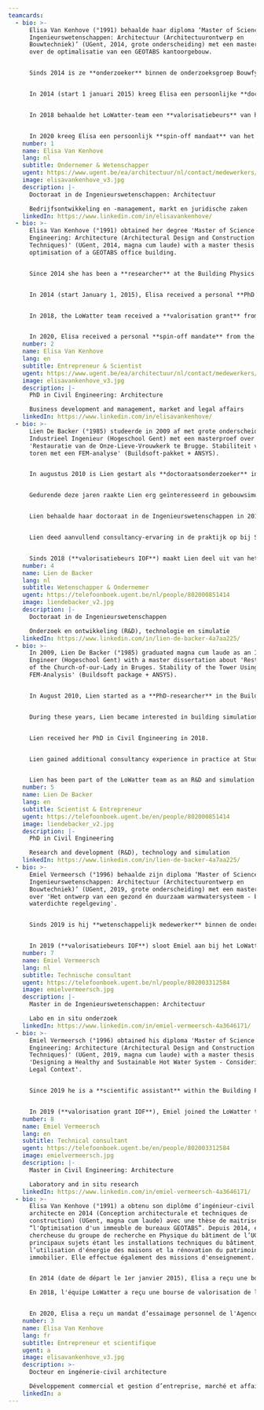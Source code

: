 ```yaml
---
teamcards:
  - bio: >-
      Elisa Van Kenhove (°1991) behaalde haar diploma ‘Master of Science in de
      Ingenieurswetenschappen: Architectuur (Architectuurontwerp en
      Bouwtechniek)’ (UGent, 2014, grote onderscheiding) met een masterthesis
      over de optimalisatie van een GEOTABS kantoorgebouw.


      Sinds 2014 is ze **onderzoeker** binnen de onderzoeksgroep Bouwfysica van de UGent, met als voornaamste topics technische installaties in gebouwen, energiegebruik in woningen en renovatie van beschermd erfgoed. Daarnaast voert ze onderwijstaken uit.


      In 2014 (start 1 januari 2015) kreeg Elisa een persoonlijke **doctoraatsbeurs** van het agentschap voor Innovatie door Wetenschap en Technologie (IWT/VLAIO) op het onderwerp ‘Gekoppelde thermohydraulische en biologische modellering van Legionella pneumophila besmetting in sanitair warmwatersystemen’. Dit doctoraat had als doel een simulatiemodel te ontwikkelen dat toelaat het infectierisico door Legionella pneumophila te onderzoeken in de ontwerpfase van sanitair warmwatersystemen en de effectiviteit van desinfectietechnieken op een geïnfecteerd systeem te testen. Dit model diende als basis voor het evalueren van veelgebruikte sanitair warmwaterinstallaties en hun energiezuinige alternatieven om zo tot nieuwe ‘best practice’ richtlijnen te komen. In 2018 behaalde Elisa haar doctoraat in de Ingenieurswetenschappen: Architectuur.


      In 2018 behaalde het LoWatter-team een **valorisatiebeurs** van het IOF (UGent) om het onderzoek verricht tijdens Elisa haar doctoraat te valoriseren.


      In 2020 kreeg Elisa een persoonlijk **spin-off mandaat** van het Vlaams Agentschap Innoveren en Ondernemen (VLAIO) ter voorbereiding op het oprichten van een spin-off bedrijf.
    number: 1
    name: Elisa Van Kenhove
    lang: nl
    subtitle: Ondernemer & Wetenschapper
    ugent: https://www.ugent.be/ea/architectuur/nl/contact/medewerkers/elisa-van-kenhove
    image: elisavankenhove_v3.jpg
    description: |-
      Doctoraat in de Ingenieurswetenschappen: Architectuur

      Bedrijfsontwikkeling en -management, markt en juridische zaken
    linkedIn: https://www.linkedin.com/in/elisavankenhove/
  - bio: >-
      Elisa Van Kenhove (°1991) obtained her degree 'Master of Science in
      Engineering: Architecture (Architectural Design and Construction
      Techniques)' (UGent, 2014, magna cum laude) with a master thesis on the
      optimisation of a GEOTABS office building.


      Since 2014 she has been a **researcher** at the Building Physics research group of Ghent University, with her main topics being technical installations in buildings, energy use in homes and renovation of protected heritage. She also carries out teaching tasks.


      In 2014 (start January 1, 2015), Elisa received a personal **PhD grant** from the Agency for Innovation by Science and Technology (IWT/VLAIO) on the topic 'Thermohydraulic and Biologic Modeling of Legionella Pneumophila Proliferation in Domestic Hot Water Systems'. The aim of this PhD was to develop a simulation model that allows to investigate the infection risk by Legionella pneumophila in the design phase of domestic hot water systems and to test the effectiveness of disinfection techniques on an infected system. This model served as a basis for evaluating commonly used sanitary hot water installations and their energy-efficient alternatives in order to arrive at new 'best practice' guidelines. In 2018, Elisa obtained her PhD in Civil Engineering: Architecture.


      In 2018, the LoWatter team received a **valorisation grant** from the IOF (UGent) to valorise the Legionella research carried out at UGent.


      In 2020, Elisa received a personal **spin-off mandate** from the Flemish Agency for Innovation and Entrepreneurship (VLAIO) in preparation for setting up a spin-off company.
    number: 2
    name: Elisa Van Kenhove
    lang: en
    subtitle: Entrepreneur & Scientist
    ugent: https://www.ugent.be/ea/architectuur/nl/contact/medewerkers/elisa-van-kenhove
    image: elisavankenhove_v3.jpg
    description: |-
      PhD in Civil Engineering: Architecture

      Business development and management, market and legal affairs
    linkedIn: https://www.linkedin.com/in/elisavankenhove/
  - bio: >-
      Lien De Backer (°1985) studeerde in 2009 af met grote onderscheiding als
      Industrieel Ingenieur (Hogeschool Gent) met een masterproef over
      'Restauratie van de Onze-Lieve-Vrouwkerk te Brugge. Stabiliteit van de
      toren met een FEM-analyse' (Buildsoft-pakket + ANSYS).


      In augustus 2010 is Lien gestart als **doctoraatsonderzoeker** in de onderzoeksgroep Bouwfysica (UGent). Van 2010-2013 was Lien betrokken bij het onderzoeksproject 'Strategieën voor vochtmodellering van historische gebouwen om de schaderisico's te beheersen'. Dit werk was onderdeel van een FWO-project dat zich toelegt op de ontwikkeling van een simulatiestrategie om de relatie tussen buiten- en binnenklimaat, gebouwschil en HVAC-ontwerp in historische gebouwen te analyseren en om mogelijke schaderisico's voor het cultureel erfgoed te evalueren.


      Gedurende deze jaren raakte Lien erg geïnteresseerd in gebouwsimulaties (met bijvoorbeeld: TRNSYS, Modelica, Energyplus, Matlab). Het ontwikkelen en gebruiken van simulatietools om specifieke cases uit de praktijk te modelleren en verbeteren is wat haar het meest aanspreekt.


      Lien behaalde haar doctoraat in de Ingenieurswetenschappen in 2018.


      Lien deed aanvullend consultancy-ervaring in de praktijk op bij Studiebureau Boydens waar ze gewerkt heeft als simulatie-expert.


      Sinds 2018 (**valorisatiebeurs IOF**) maakt Lien deel uit van het LoWatter-team als R&D en simulatie-expert.
    number: 4
    name: Lien de Backer
    lang: nl
    subtitle: Wetenschapper & Ondernemer
    ugent: https://telefoonboek.ugent.be/nl/people/802000851414
    image: liendebacker_v2.jpg
    description: |-
      Doctoraat in de Ingenieurswetenschappen

      Onderzoek en ontwikkeling (R&D), technologie en simulatie
    linkedIn: https://www.linkedin.com/in/lien-de-backer-4a7aa225/
  - bio: >-
      In 2009, Lien De Backer (°1985) graduated magna cum laude as an Industrial
      Engineer (Hogeschool Gent) with a master dissertation about 'Restoration
      of the Church-of-our-Lady in Bruges. Stability of the Tower Using an
      FEM-Analysis' (Buildsoft package + ANSYS).


      In August 2010, Lien started as a **PhD-researcher** in the Building Physics research group (UGent). From 2010-2013, she was involved in the research project 'Strategies for Moisture Modelling of Historical Buildings in order to Control Damage Risks'. This work was part of a FWO-project dedicated to the development of a simulation strategy to analyse the interrelation between outdoor and indoor climate, building envelope and HVAC-design in historical buildings and to evaluate possible damage risks to the cultural heritage.


      During these years, Lien became interested in building simulations (for example with: TRNSYS, Modelica, Energyplus, Matlab). Developing and using simulation tools to model and improve specific cases from practice is what appeals to her the most.


      Lien received her PhD in Civil Engineering in 2018.


      Lien gained additional consultancy experience in practice at Studiebureau Boydens where she worked as a simulation expert.


      Lien has been part of the LoWatter team as an R&D and simulation expert since 2018 (**valorisation grant IOF**).
    number: 5
    name: Lien De Backer
    lang: en
    subtitle: Scientist & Entrepreneur
    ugent: https://telefoonboek.ugent.be/en/people/802000851414
    image: liendebacker_v2.jpg
    description: |-
      PhD in Civil Engineering

      Research and development (R&D), technology and simulation
    linkedIn: https://www.linkedin.com/in/lien-de-backer-4a7aa225/
  - bio: >-
      Emiel Vermeersch (°1996) behaalde zijn diploma ‘Master of Science in de
      Ingenieurswetenschappen: Architectuur (Architectuurontwerp en
      Bouwtechniek)’ (UGent, 2019, grote onderscheiding) met een masterthesis
      over 'Het ontwerp van een gezond én duurzaam warmwatersysteem - binnen een
      waterdichte regelgeving'.


      Sinds 2019 is hij **wetenschappelijk medewerker** binnen de onderzoeksgroep Bouwfysica van de UGent, met als voornaamste focus het ontwerp en de opbouw van een Legionella proefopstelling. Daarenboven helpt hij mee met het opvolgen van monitoringcampagnes en desinfectiestrategieën in met Legionella geïnfecteerde gebouwen.


      In 2019 (**valorisatiebeurs IOF**) sloot Emiel aan bij het LoWatter-team als technische expert.
    number: 7
    name: Emiel Vermeersch
    lang: nl
    subtitle: Technische consultant
    ugent: https://telefoonboek.ugent.be/nl/people/802003312584
    image: emielvermeersch.jpg
    description: |-
      Master in de Ingenieurswetenschappen: Architectuur

      Labo en in situ onderzoek
    linkedIn: https://www.linkedin.com/in/emiel-vermeersch-4a3646171/
  - bio: >-
      Emiel Vermeersch (°1996) obtained his diploma 'Master of Science in
      Engineering: Architecture (Architectural Design and Construction
      Techniques)' (UGent, 2019, magna cum laude) with a master thesis on
      'Designing a Healthy and Sustainable Hot Water System - Considering its
      Legal Context'.


      Since 2019 he is a **scientific assistant** within the Building Physics research group of Ghent University, with the main focus being the design and construction of a Legionella test set-up. In addition, he helps to follow up monitoring campaigns and disinfection strategies in buildings infected with Legionella.


      In 2019 (**valorisation grant IOF**), Emiel joined the LoWatter team as a technical expert.
    number: 8
    name: Emiel Vermeersch
    lang: en
    subtitle: Technical consultant
    ugent: https://telefoonboek.ugent.be/en/people/802003312584
    image: emielvermeersch.jpg
    description: |-
      Master in Civil Engineering: Architecture

      Laboratory and in situ research
    linkedIn: https://www.linkedin.com/in/emiel-vermeersch-4a3646171/
  - bio: >-
      Elisa Van Kenhove (°1991) a obtenu son diplôme d’ingénieur-civil
      architecte en 2014 (Conception architecturale et techniques de
      construction) (UGent, magna cum laude) avec une thèse de maitrise sur
      “l'Optimisation d'un immeuble de bureaux GEOTABS”. Depuis 2014, elle est
      chercheuse du groupe de recherche en Physique du bâtiment de l’UGent, ses
      principaux sujets étant les installations techniques du bâtiment,
      l’utilisation d'énergie des maisons et la rénovation du patrimoine
      immobilier. Elle effectue également des missions d'enseignement.


      En 2014 (date de départ le 1er janvier 2015), Elisa a reçu une bourse de doctorat personnelle de l’Institut de science et technologie de l'Agence flamande d'innovation et d’entreprenariat (IWT/VLAIO) sur le thème “Modélisation thermohydraulique et biologique de la prolifération de Légionnella pneumophila dans l'eau chaude des systèmes sanitaires”. L'objectif de ce doctorat était de développer un modèle de simulation permettant d'étudier le risque d'infection par Légionnella pneumophila dans la phase de conception de systèmes d'eau chaude sanitaire et de tester l'efficacité des techniques de désinfection sur un système infecté. Ce modèle a servi de base à l'évaluation des installations d'eau chaude sanitaire couramment utilisées et leurs alternatives écologiques afin d'arriver à de nouvelles lignes directrices sur les “meilleures pratiques”. En 2018, Elisa a obtenu son doctorat en ingénieur-civil architecture.

      En 2018, l'équipe LoWatter a reçu une bourse de valorisation de l'IOF Advanced (fonds de recherche industriel de l’UGent) pour valoriser les recherches Légionnella menées à l'UGent.


      En 2020, Elisa a reçu un mandat d’essaimage personnel de l'Agence flamande d'innovation et d'entrepreneuriat (VLAIO) en vue de l’essaimage.
    number: 3
    name: Elisa Van Kenhove
    lang: fr
    subtitle: Entrepreneur et scientifique
    ugent: a
    image: elisavankenhove_v3.jpg
    description: >-
      Docteur en ingénerie-civil architecture

      Développement commercial et gestion d’entreprise, marché et affaires juridiques
    linkedIn: a
---
```

